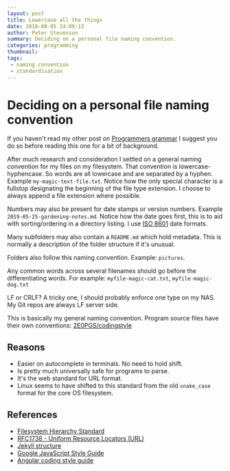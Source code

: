 ```yaml
---
layout: post
title: Lowercase all the things
date: 2018-08-05 14:09:13
author: Peter Stevenson
summary: Deciding on a personal file naming convention.
categories: programming
thumbnail:
tags:
 - naming convention
 - standardisation
---
```


# Deciding on a personal file naming convention

If you haven't read my other post on [Programmers grammar](https://2e0pgs.github.io/blog/programming/2018/08/05/programmers-grammar/) I suggest you do so before reading this one for a bit of background.

After much research and consideration I settled on a general naming convention for my files on my filesystem. That convention is lowercase-hyphencase. So words are all lowercase and are separated by a hyphen. Example `my-magic-text-file.txt`. Notice how the only special character is a fullstop designating the beginning of the file type extension. I choose to always append a file extension where possible.

Numbers may also be present for date stamps or version numbers. Example `2019-05-25-gardening-notes.md`. Notice how the date goes first, this is to aid with sorting/ordering in a directory listing. I use [ISO 8601](https://www.iso.org/iso-8601-date-and-time-format.html) date formats.

Many subfolders may also contain a `README.md` which hold metadata. This is normally a description of the folder structure if it's unusual.

Folders also follow this naming convention. Example: `pictures`.

Any common words across several filenames should go before the differentiating words. For example: `myfile-magic-cat.txt`, `myfile-magic-dog.txt`

LF or CRLF? A tricky one, I should probably enforce one type on my NAS. My Git repos are always LF server side.

This is basically my general naming convention. Program source files have their own conventions: [2E0PGS/codingstyle](https://bitbucket.org/2E0PGS/codingstyle)

## Reasons

* Easier on autocomplete in terminals. No need to hold shift.
* Is pretty much universally safe for programs to parse.
* It's the web standard for URL format.
* Linux seems to have shifted to this standard from the old `snake_case` format for the core OS filesystem.

## References

* [Filesystem Hierarchy Standard](https://refspecs.linuxfoundation.org/FHS_3.0/fhs-3.0.pdf)
* [RFC1738 - Uniform Resource Locators (URL)](https://tools.ietf.org/html/rfc1738)
* [Jekyll structure](https://jekyllrb.com/docs/structure)
* [Google JavaScript Style Guide](https://google.github.io/styleguide/jsguide.html#file-name)
* [Angular coding style guide](https://angular.io/guide/styleguide#symbols-and-file-names)

